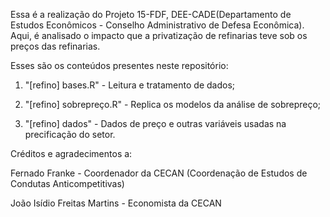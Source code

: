 Essa é a realização do Projeto 15-FDF, DEE-CADE(Departamento de Estudos Econômicos - Conselho Administrativo de Defesa Econômica).
Aqui, é analisado o impacto que a privatização de refinarias teve sob os preços das refinarias. 

Esses são os conteúdos presentes neste repositório:

1) "[refino] bases.R" - Leitura e tratamento de dados;

2) "[refino] sobrepreço.R" - Replica os modelos da análise de sobrepreço; 

3) "[refino] dados" - Dados de preço e outras variáveis usadas na precificação do setor.

Créditos e agradecimentos a:
 
  Fernado Franke - Coordenador da CECAN (Coordenação de Estudos de Condutas Anticompetitivas)
  
  João Isídio Freitas Martins - Economista da CECAN 
